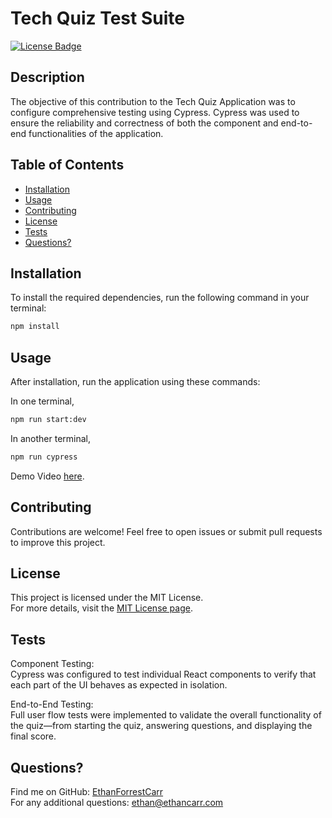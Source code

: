 # Tech Quiz Test Suite

[![License Badge](https://img.shields.io/badge/License-MIT-blue.svg)](https://opensource.org/licenses/MIT)

## Description
The objective of this contribution to the Tech Quiz Application was to configure comprehensive testing using Cypress. Cypress was used to ensure the reliability and correctness of both the component and end-to-end functionalities of the application.

## Table of Contents
- [Installation](#installation)
- [Usage](#usage)
- [Contributing](#contributing)
- [License](#license)
- [Tests](#tests)
- [Questions?](#questions)

## Installation
To install the required dependencies, run the following command in your terminal:

```bash
npm install
```

## Usage
After installation, run the application using these commands:

In one terminal,

```bash
npm run start:dev
```

In another terminal,

```bash
npm run cypress
```

Demo Video [here](https://drive.google.com/file/d/1EvQ8l1UHqNELbWBMXUYvahKwQa4NIdIQ/view?usp=sharing).

## Contributing
Contributions are welcome! Feel free to open issues or submit pull requests to improve this project.

## License
This project is licensed under the MIT License.  
For more details, visit the [MIT License page](https://opensource.org/licenses/MIT).

## Tests
Component Testing:  
Cypress was configured to test individual React components to verify that each part of the UI behaves as expected in isolation.

End-to-End Testing:  
Full user flow tests were implemented to validate the overall functionality of the quiz—from starting the quiz, answering questions, and displaying the final score.

## Questions?
Find me on GitHub: [EthanForrestCarr](https://github.com/EthanForrestCarr)  
For any additional questions: ethan@ethancarr.com